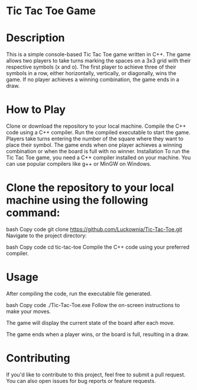 # Tic Tac Toe Game

# Description
This is a simple console-based Tic Tac Toe game written in C++. The game allows two players to take turns marking the spaces on a 3x3 grid with their respective symbols (x and o). The first player to achieve three of their symbols in a row, either horizontally, vertically, or diagonally, wins the game. If no player achieves a winning combination, the game ends in a draw.

# How to Play
Clone or download the repository to your local machine.
Compile the C++ code using a C++ compiler.
Run the compiled executable to start the game.
Players take turns entering the number of the square where they want to place their symbol.
The game ends when one player achieves a winning combination or when the board is full with no winner.
Installation
To run the Tic Tac Toe game, you need a C++ compiler installed on your machine. You can use popular compilers like g++ or MinGW on Windows.

# Clone the repository to your local machine using the following command:

bash
Copy code
git clone https://github.com/Luckownia/Tic-Tac-Toe.git
Navigate to the project directory:

bash
Copy code
cd tic-tac-toe
Compile the C++ code using your preferred compiler.

# Usage
After compiling the code, run the executable file generated.

bash
Copy code
./Tic-Tac-Toe.exe
Follow the on-screen instructions to make your moves.

The game will display the current state of the board after each move.

The game ends when a player wins, or the board is full, resulting in a draw.

# Contributing
If you'd like to contribute to this project, feel free to submit a pull request. You can also open issues for bug reports or feature requests.
